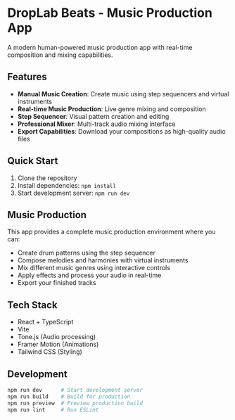 # DropLab Beats - Music Production App

A modern human-powered music production app with real-time composition and mixing capabilities.

## Features

- **Manual Music Creation**: Create music using step sequencers and virtual instruments
- **Real-time Music Production**: Live genre mixing and composition
- **Step Sequencer**: Visual pattern creation and editing
- **Professional Mixer**: Multi-track audio mixing interface
- **Export Capabilities**: Download your compositions as high-quality audio files

## Quick Start

1. Clone the repository
2. Install dependencies: `npm install`
3. Start development server: `npm run dev`

## Music Production

This app provides a complete music production environment where you can:

- Create drum patterns using the step sequencer
- Compose melodies and harmonies with virtual instruments
- Mix different music genres using interactive controls
- Apply effects and process your audio in real-time
- Export your finished tracks

## Tech Stack

- React + TypeScript
- Vite
- Tone.js (Audio processing)
- Framer Motion (Animations)
- Tailwind CSS (Styling)

## Development

```bash
npm run dev      # Start development server
npm run build    # Build for production
npm run preview  # Preview production build
npm run lint     # Run ESLint
```
